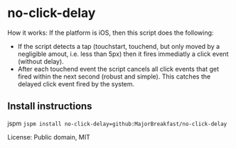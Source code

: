 no-click-delay
==============

How it works: If the platform is iOS, then this script does the following:

- If the script detects a tap (touchstart, touchend, but only moved by a negligible amout, i.e. less than 5px) then it fires immediatly a click event (without delay).
- After each touchend event the script cancels all click events that get fired within the next second (robust and simple). This catches the delayed click event fired by the system.

## Install instructions

jspm `jspm install no-click-delay=github:MajorBreakfast/no-click-delay`

License: Public domain, MIT